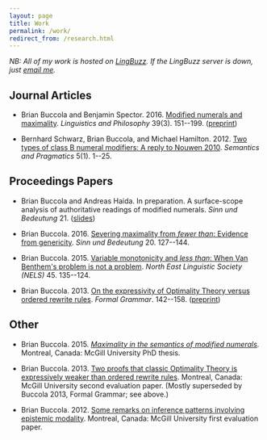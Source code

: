 ```yaml
---
layout: page
title: Work
permalink: /work/
redirect_from: /research.html
---
```


*NB: All of my work is hosted on [LingBuzz][]. If the LingBuzz server is down, just [email me][email].*

[LingBuzz]: http://ling.auf.net/lingbuzz
[email]: mailto:brian.buccola@gmail.com

## Journal Articles

- Brian Buccola and Benjamin Spector. 2016. [Modified numerals and maximality][lp-doi]. *Linguistics and Philosophy* 39(3). 151--199. ([preprint][lp-lb])

- Bernhard Schwarz, Brian Buccola, and Michael Hamilton. 2012. [Two types of class B numeral modifiers: A reply to Nouwen 2010][sp]. *Semantics and Pragmatics* 5(1). 1--25.

[lp-doi]: http://dx.doi.org/10.1007/s10988-016-9187-2
[lp-lb]: http://ling.auf.net/lingbuzz/002528
[sp]: http://dx.doi.org/10.3765/sp.5.1

## Proceedings Papers

- Brian Buccola and Andreas Haida. In preparation. A surface-scope analysis of authoritative readings of modified numerals. *Sinn und Bedeutung* 21. ([slides][sub21])

- Brian Buccola. 2016. [Severing maximality from *fewer than*: Evidence from genericity][sub20]. *Sinn und Bedeutung* 20. 127--144.

- Brian Buccola. 2015. [Variable monotonicity and *less than*: When Van Benthem's problem is not a problem][nels45]. *North East Linguistic Society (NELS)* 45. 135--124.

- Brian Buccola. 2013. [On the expressivity of Optimality Theory versus ordered rewrite rules][fg-doi]. *Formal Grammar*. 142--158. ([preprint][fg-lb])

[sub21]: http://ling.auf.net/lingbuzz/003173
[sub20]: http://ling.auf.net/lingbuzz/002847
[nels45]: http://ling.auf.net/lingbuzz/002512
[fg-doi]: http://dx.doi.org/10.1007/978-3-642-39998-5_9
[fg-lb]: http://ling.auf.net/lingbuzz/002513

## Other

- Brian Buccola. 2015. [*Maximality in the semantics of modified numerals*][dissertation]. Montreal, Canada: McGill University PhD thesis.

- Brian Buccola. 2013. [Two proofs that classic Optimality Theory is expressively weaker than ordered rewrite rules][eval2]. Montreal, Canada: McGill University second evaluation paper. (Mostly superseded by Buccola 2013, Formal Grammar; see above.)

- Brian Buccola. 2012. [Some remarks on inference patterns involving epistemic modality][eval1]. Montreal, Canada: McGill University first evaluation paper.

[dissertation]: http://ling.auf.net/lingbuzz/003039
[eval2]: http://ling.auf.net/lingbuzz/003038
[eval1]: http://ling.auf.net/lingbuzz/003037
